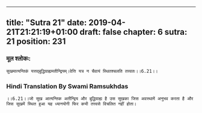 
---
title: "Sutra 21"
date: 2019-04-21T21:21:19+01:00
draft: false
chapter: 6
sutra: 21
position: 231
---
### मूल श्लोकः:
```
सुखमात्यन्तिकं यत्तद्बुद्धिग्राह्यमतीन्द्रियम्।वेत्ति यत्र न चैवायं स्थितश्चलति तत्त्वतः।।6.21।।

```

### Hindi Translation By Swami Ramsukhdas
```
।।6.21।।जो सुख आत्यन्तिक अतीन्द्रिय और बुद्धिग्राह्य है उस सुखका जिस अवस्थामें अनुभव करता है और जिस सुखमें स्थित हुआ यह ध्यानयोगी फिर कभी तत्त्वसे विचलित नहीं होता। 

```

